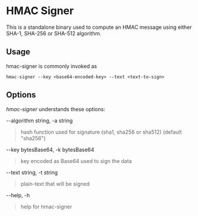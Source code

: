 # HMAC Signer

This  is  a standalone binary used to compute an HMAC message using either SHA-1, SHA-256 or SHA-512 algorithm.

## Usage

hmac-signer is commonly invoked as
```shell
hmac-signer --key <base64-encoded-key> --text <text-to-sign> 
```

## Options

*hmac-signer* understands these options:

--algorithm string, -a string  
> hash function used for signature (sha1, sha256 or sha512) (default "sha256")  

--key bytesBase64, -k bytesBase64
> key encoded as Base64 used to sign the data  

--text string, -t string
> plain-text that will be signed  

--help, -h
> help for hmac-signer  

